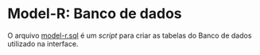 # Model-R: Banco de dados

O arquivo [model-r.sql](https://github.com/Model-R/modelo-bd/blob/master/model-r.sql) é um *script* para criar as tabelas do Banco de dados utilizado na interface.